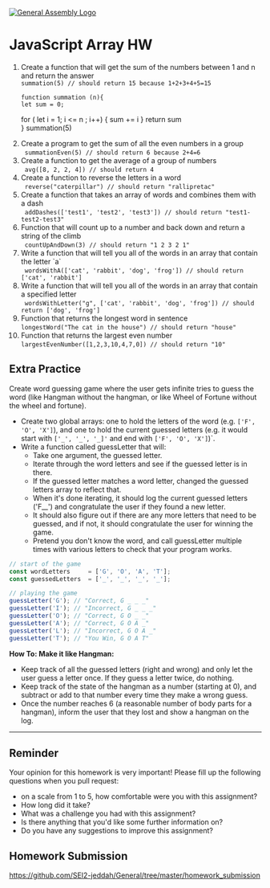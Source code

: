 [![General Assembly Logo](https://camo.githubusercontent.com/1a91b05b8f4d44b5bbfb83abac2b0996d8e26c92/687474703a2f2f692e696d6775722e636f6d2f6b6538555354712e706e67)](https://generalassemb.ly/education/web-development-immersive)

# JavaScript Array HW

<ol>
  <li>Create a function that will get the sum of the numbers between 1 and n and return the answer
  <br>
    <code>summation(5) // should return 15 because 1+2+3+4+5=15</code>

    function summation (n){
    let sum = 0;
for ( let i = 1; i <= n ; i++)
{
  sum += i
}
    return sum  
 } 
summation(5)

  </li>
  <li>Create a program to get the sum of all the even numbers in a group
  <br>
    <code > summationEven(5) // should return 6 because 2+4=6</code>
  </li>
    





  <li>Create a function to get the average of a group of numbers 
  <br>
    <code> avg([8, 2, 2, 4]) // should return 4</code>
  </li>
  <li>Create a function to reverse the letters in a word
  <br>
    <code > reverse("caterpillar") // should return "rallipretac"</code>
  </li>
  <li>Create a function that takes an array of words and combines them with a dash
  <br>
    <code > addDashes(['test1', 'test2', 'test3']) // should return "test1-test2-test3"</code>
  </li>
  <li>Function that will count up to a number and back down and return a string of the climb
  <br>
    <code> countUpAndDown(3) // should return "1 2 3 2 1"</code>
  </li>
  <li>Write a function that will tell you all of the words in an array that contain the letter `a`
  <br>
    <code > wordsWithA(['cat', 'rabbit', 'dog', 'frog']) // should return ['cat', 'rabbit']</code>
  </li>
  <li>Write a function that will tell you all of the words in an array that contain a specified letter
  <br>
    <code > wordsWithLetter("g", ['cat', 'rabbit', 'dog', 'frog']) // should return ['dog', 'frog']</code>
  </li>
  <li>Function that returns the longest word in sentence
  <br>
    <code>longestWord("The cat in the house") // should return "house"</code>
  </li>
  <li>Function that returns the largest even number
  <br>
    <code>largestEvenNumber([1,2,3,10,4,7,0]) // should return "10"</code>
  </li>
</ol>

## Extra Practice

Create word guessing game where the user gets infinite tries to guess the word (like Hangman without the hangman, or like Wheel of Fortune without the wheel and fortune).

- Create two global arrays: one to hold the letters of the word (e.g. `['F', 'O', 'X']`), and one to hold the current guessed letters (e.g. it would start with `['_', '_', '_]'` and end with `['F', 'O', 'X']`)`.
- Write a function called guessLetter that will:
  - Take one argument, the guessed letter.
  - Iterate through the word letters and see if the guessed letter is in there.
  - If the guessed letter matches a word letter, changed the guessed letters array to reflect that.
  - When it's done iterating, it should log the current guessed letters ('F__') and congratulate the user if they found a new letter.
  - It should also figure out if there are any more letters that need to be guessed, and if not, it should congratulate the user for winning the game.
  - Pretend you don't know the word, and call guessLetter multiple times with various letters to check that your program works.

```js
// start of the game
const wordLetters     = ['G', 'O', 'A', 'T'];
const guessedLetters  = ['_', '_', '_', '_'];

// playing the game
guessLetter('G'); // "Correct, G _ _ _"
guessLetter('I'); // "Incorrect, G _ _ _"
guessLetter('O'); // "Correct, G O _ _"
guessLetter('A'); // "Correct, G O A _"
guessLetter('L'); // "Incorrect, G O A _"
guessLetter('T'); // "You Win, G O A T"
```
**How To: Make it like Hangman:**
- Keep track of all the guessed letters (right and wrong) and only let the user guess a letter once. If they guess a letter twice, do nothing.
- Keep track of the state of the hangman as a number (starting at 0), and subtract or add to that number every time they make a wrong guess.
- Once the number reaches 6 (a reasonable number of body parts for a hangman), inform the user that they lost and show a hangman on the log.

---

## Reminder
Your opinion for this homework is very important! Please fill up the following questions when you pull request:
 * on a scale from 1 to 5, how comfortable were you with this assignment?
 * How long did it take?
 * What was a challenge you had with this assignment?
 * Is there anything that you'd like some further information on?
 * Do you have any suggestions to improve this assignment?

## Homework Submission
https://github.com/SEI2-jeddah/General/tree/master/homework_submission

